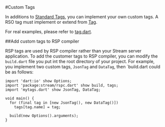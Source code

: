 #Custom Tags

In additions to [Standard Tags](../Standard_Tags), you can implement your own custom tags. A RSO tag must implement or extend from [Tag](api:stream).

For real examples, please refer to [tag.dart](source:lib/src/rspc).

##Add custom tags to RSP compiler

RSP tags are used by RSP compiler rather than your Stream server application. To add the customer tags to RSP
compiler, you can modify the `build.dart` file you put int the root directory of your project. For example, you implement two custom tags, `JsonTag` and `DataTag`, then `build.dart could be as follows:

    import 'dart:io' show Options;
    import 'package:stream/rspc.dart' show build, tags;
    import 'mytags.dart' show JsonTag, DataTag;

    void main() {
      for (final tag in [new JsonTag(), new DataTag()])
        tags[tag.name] = tag;

      build(new Options().arguments);
    }
